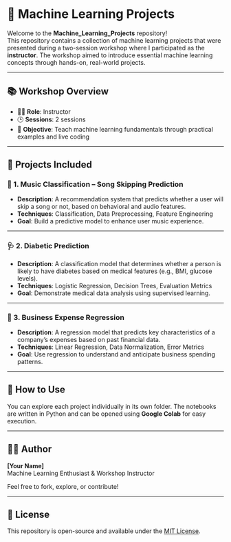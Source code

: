 # 🧠 Machine Learning Projects

Welcome to the **Machine_Learning_Projects** repository!  
This repository contains a collection of machine learning projects that were presented during a two-session workshop where I participated as the **instructor**. The workshop aimed to introduce essential machine learning concepts through hands-on, real-world projects.

---

## 📚 Workshop Overview

- 🧑‍🏫 **Role**: Instructor
- 🕒 **Sessions**: 2 sessions
- 🎯 **Objective**: Teach machine learning fundamentals through practical examples and live coding

---

## 📂 Projects Included

### 🎵 1. Music Classification – Song Skipping Prediction
- **Description**: A recommendation system that predicts whether a user will skip a song or not, based on behavioral and audio features.
- **Techniques**: Classification, Data Preprocessing, Feature Engineering
- **Goal**: Build a predictive model to enhance user music experience.

---

### 🩺 2. Diabetic Prediction
- **Description**: A classification model that determines whether a person is likely to have diabetes based on medical features (e.g., BMI, glucose levels).
- **Techniques**: Logistic Regression, Decision Trees, Evaluation Metrics
- **Goal**: Demonstrate medical data analysis using supervised learning.

---

### 💼 3. Business Expense Regression
- **Description**: A regression model that predicts key characteristics of a company’s expenses based on past financial data.
- **Techniques**: Linear Regression, Data Normalization, Error Metrics
- **Goal**: Use regression to understand and anticipate business spending patterns.

---

## 🚀 How to Use
You can explore each project individually in its own folder. The notebooks are written in Python and can be opened using **Google Colab** for easy execution.

---

## 👨‍💻 Author
**[Your Name]**  
Machine Learning Enthusiast & Workshop Instructor

Feel free to fork, explore, or contribute!

---

## 📜 License
This repository is open-source and available under the [MIT License](LICENSE).
